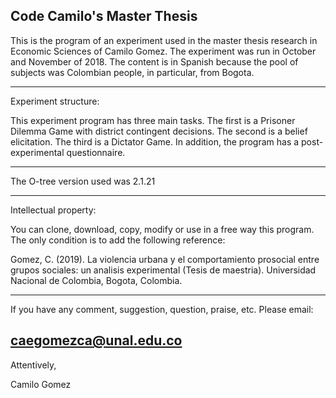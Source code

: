 Code Camilo's Master Thesis
---
This is the program of an experiment used in the master thesis research in Economic Sciences of Camilo Gomez. The experiment was run in October and November of 2018. The content is in Spanish because the pool of subjects was Colombian people, in particular, from Bogota. 

---
Experiment structure:

This experiment program has three main tasks. The first is a Prisoner Dilemma Game with district contingent decisions. The second is a belief elicitation. The third is a Dictator Game. In addition, the program has a post-experimental questionnaire. 

---

The O-tree version used was 2.1.21

---
Intellectual property:

You can clone, download, copy, modify or use in a free way this program. The only condition is to add the following reference: 

Gomez, C. (2019). La violencia urbana y el comportamiento prosocial entre grupos sociales: un analisis experimental (Tesis de maestria). Universidad Nacional de Colombia, Bogota, Colombia.

---
If you have any comment, suggestion, question, praise, etc. Please email:

caegomezca@unal.edu.co
---

Attentively,

Camilo Gomez

